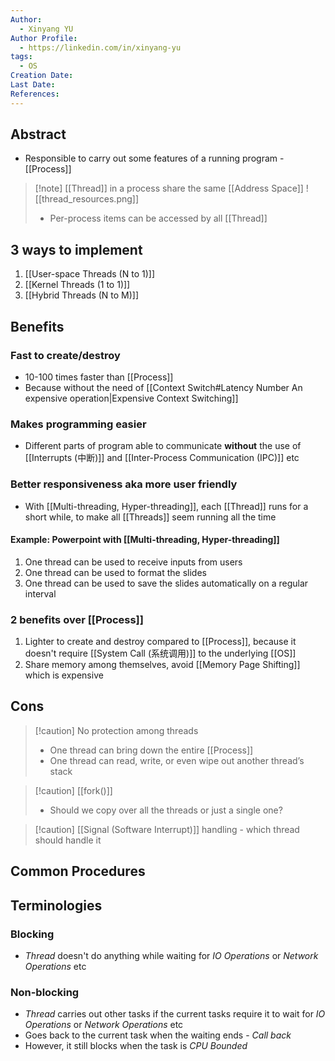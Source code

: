 ```yaml
---
Author:
  - Xinyang YU
Author Profile:
  - https://linkedin.com/in/xinyang-yu
tags:
  - OS
Creation Date: 
Last Date: 
References:
---
```


## Abstract
- Responsible to carry out some features of a running program - [[Process]]

>[!note] [[Thread]] in a process share the same [[Address Space]]
>![[thread_resources.png]]
>- Per-process items can be accessed by all [[Thread]]


## 3 ways to implement
1. [[User-space Threads (N to 1)]]
2. [[Kernel Threads (1 to 1)]]
3. [[Hybrid Threads (N to M)]]



## Benefits
### Fast to create/destroy
- 10-100 times faster than [[Process]]
- Because without the need of [[Context Switch#Latency Number An expensive operation|Expensive Context Switching]]

### Makes programming easier
- Different parts of program able to communicate **without** the use of [[Interrupts (中断)]] and [[Inter-Process Communication (IPC)]] etc

### Better responsiveness aka more user friendly
- With [[Multi-threading, Hyper-threading]], each [[Thread]] runs for a short while, to make all [[Threads]] seem running all the time
#### Example: Powerpoint with [[Multi-threading, Hyper-threading]]
1. One thread can be used to receive inputs from users
2. One thread can be used to format the slides
3. One thread can be used to save the slides automatically on a regular interval


### 2 benefits over [[Process]]
1. Lighter to create and destroy compared to [[Process]], because it doesn't require [[System Call (系统调用)]] to the underlying [[OS]]
2. Share memory among themselves, avoid [[Memory Page Shifting]] which is expensive 


## Cons
>[!caution] No protection among threads
>- One thread can bring down the entire [[Process]]
>- One thread can read, write, or even wipe out another thread’s stack

>[!caution] [[fork()]]
>- Should we copy over all the threads or just a single one?

>[!caution] [[Signal (Software Interrupt)]] handling - which thread should handle it

## Common Procedures


## Terminologies 
### Blocking
- *Thread* doesn't do anything while waiting for *IO Operations* or *Network Operations* etc
### Non-blocking
- *Thread* carries out other tasks if the current tasks require it to wait for *IO Operations* or *Network Operations* etc
- Goes back to the current task when the waiting ends - *Call back*
- However, it still blocks when the task is *CPU Bounded*
